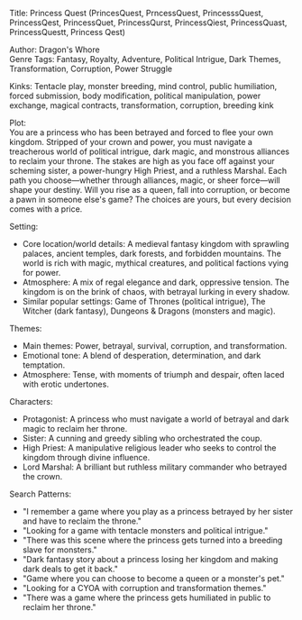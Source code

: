 Title: Princess Quest (PrincesQuest, PrncessQuest, PrincesssQuest, PrincessQest, PrincessQuet, PrincessQurst, PrincessQiest, PrincessQuast, PrincessQuestt, Princess Qest)

Author: Dragon's Whore  
Genre Tags: Fantasy, Royalty, Adventure, Political Intrigue, Dark Themes, Transformation, Corruption, Power Struggle  

Kinks: Tentacle play, monster breeding, mind control, public humiliation, forced submission, body modification, political manipulation, power exchange, magical contracts, transformation, corruption, breeding kink  

Plot:  
You are a princess who has been betrayed and forced to flee your own kingdom. Stripped of your crown and power, you must navigate a treacherous world of political intrigue, dark magic, and monstrous alliances to reclaim your throne. The stakes are high as you face off against your scheming sister, a power-hungry High Priest, and a ruthless Marshal. Each path you choose—whether through alliances, magic, or sheer force—will shape your destiny. Will you rise as a queen, fall into corruption, or become a pawn in someone else's game? The choices are yours, but every decision comes with a price.  

Setting:  
- Core location/world details: A medieval fantasy kingdom with sprawling palaces, ancient temples, dark forests, and forbidden mountains. The world is rich with magic, mythical creatures, and political factions vying for power.  
- Atmosphere: A mix of regal elegance and dark, oppressive tension. The kingdom is on the brink of chaos, with betrayal lurking in every shadow.  
- Similar popular settings: Game of Thrones (political intrigue), The Witcher (dark fantasy), Dungeons & Dragons (monsters and magic).  

Themes:  
- Main themes: Power, betrayal, survival, corruption, and transformation.  
- Emotional tone: A blend of desperation, determination, and dark temptation.  
- Atmosphere: Tense, with moments of triumph and despair, often laced with erotic undertones.  

Characters:  
- Protagonist: A princess who must navigate a world of betrayal and dark magic to reclaim her throne.  
- Sister: A cunning and greedy sibling who orchestrated the coup.  
- High Priest: A manipulative religious leader who seeks to control the kingdom through divine influence.  
- Lord Marshal: A brilliant but ruthless military commander who betrayed the crown.  

Search Patterns:  
- "I remember a game where you play as a princess betrayed by her sister and have to reclaim the throne."  
- "Looking for a game with tentacle monsters and political intrigue."  
- "There was this scene where the princess gets turned into a breeding slave for monsters."  
- "Dark fantasy story about a princess losing her kingdom and making dark deals to get it back."  
- "Game where you can choose to become a queen or a monster's pet."  
- "Looking for a CYOA with corruption and transformation themes."  
- "There was a game where the princess gets humiliated in public to reclaim her throne."